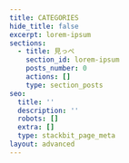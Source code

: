 ```yaml
---
title: CATEGORIES
hide_title: false
excerpt: lorem-ipsum
sections:
  - title: 見っぺ
    section_id: lorem-ipsum
    posts_number: 0
    actions: []
    type: section_posts
seo:
  title: ''
  description: ''
  robots: []
  extra: []
  type: stackbit_page_meta
layout: advanced
---
```

